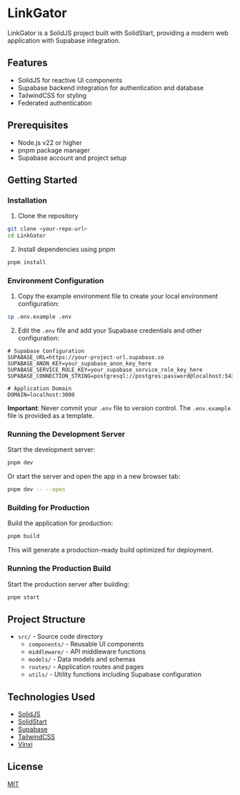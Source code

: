 # LinkGator

LinkGator is a SolidJS project built with SolidStart, providing a modern web application with Supabase integration.

## Features

- SolidJS for reactive UI components
- Supabase backend integration for authentication and database
- TailwindCSS for styling
- Federated authentication

## Prerequisites

- Node.js v22 or higher
- pnpm package manager
- Supabase account and project setup

## Getting Started

### Installation

1. Clone the repository

```bash
git clone <your-repo-url>
cd LinkGator
```

2. Install dependencies using pnpm

```bash
pnpm install
```

### Environment Configuration

1. Copy the example environment file to create your local environment configuration:

```bash
cp .env.example .env
```

2. Edit the `.env` file and add your Supabase credentials and other configuration:

```
# Supabase Configuration
SUPABASE_URL=https://your-project-url.supabase.co
SUPABASE_ANON_KEY=your_supabase_anon_key_here
SUPABASE_SERVICE_ROLE_KEY=your_supabase_service_role_key_here
SUPABASE_CONNECTION_STRING=postgresql://postgres:password@localhost:5432/database

# Application Domain
DOMAIN=localhost:3000
```

**Important**: Never commit your `.env` file to version control. The `.env.example` file is provided as a template.

### Running the Development Server

Start the development server:

```bash
pnpm dev
```

Or start the server and open the app in a new browser tab:

```bash
pnpm dev -- --open
```

### Building for Production

Build the application for production:

```bash
pnpm build
```

This will generate a production-ready build optimized for deployment.

### Running the Production Build

Start the production server after building:

```bash
pnpm start
```

## Project Structure

- `src/` - Source code directory
  - `components/` - Reusable UI components
  - `middleware/` - API middleware functions
  - `models/` - Data models and schemas
  - `routes/` - Application routes and pages
  - `utils/` - Utility functions including Supabase configuration

## Technologies Used

- [SolidJS](https://www.solidjs.com/)
- [SolidStart](https://start.solidjs.com/)
- [Supabase](https://supabase.com/)
- [TailwindCSS](https://tailwindcss.com/)
- [Vinxi](https://github.com/solidjs-community/vinxi)

## License

[MIT](LICENSE)
